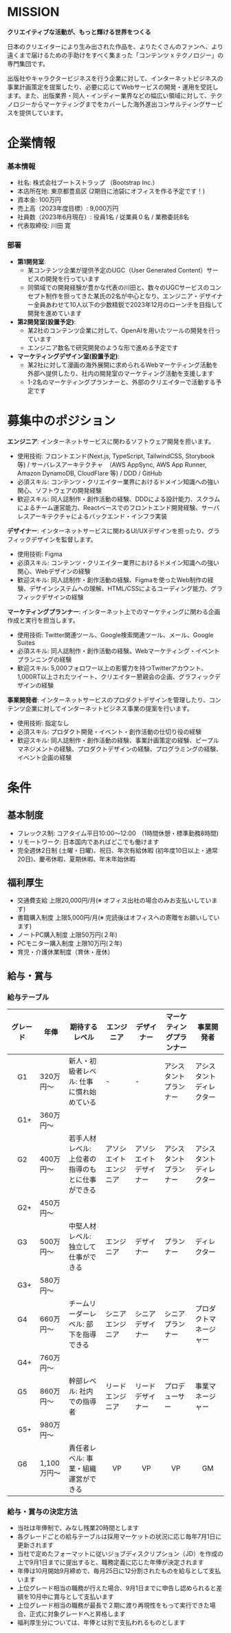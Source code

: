 # MISSION

**クリエイティブな活動が、もっと輝ける世界をつくる**

日本のクリエイターにより生み出された作品を、よりたくさんのファンへ、より遠くまで届けるための手助けをすべく集まった「コンテンツ x テクノロジー」の専門集団です。

出版社やキャラクタービジネスを行う企業に対して、インターネットビジネスの事業計画策定を提案したり、必要に応じてWebサービスの開発・運用を受託します。また、出版業界・同人・インディー業界などの幅広い領域に対して、テクノロジーからマーケティングまでをカバーした海外進出コンサルティングサービスを提供しています。

# 企業情報

### 基本情報
- 社名: 株式会社ブートストラップ （Bootstrap Inc.）
- 本店所在地: 東京都豊島区 (2期目に池袋にオフィスを作る予定です！)
- 資本金: 100万円
- 売上高（2023年度目標）: 9,000万円
- 社員数（2023年6月現在）: 役員1名 / 従業員０名 / 業務委託8名
- 代表取締役: 川田 寛

### 部署
- **第1開発室**:
  - 某コンテンツ企業が提供予定のUGC（User Generated Content）サービスの開発を行っています
  - 同領域での開発経験が豊かな代表の川田と、数々のUGCサービスのコンセプト制作を担ってきた某氏の2名が中心となり、エンジニア・デザイナー全員あわせて10人以下の少数精鋭で2023年12月のローンチを目指して開発を進めています
- **第2開発室(設置予定)**:
  - 某2社のコンテンツ企業に対して、OpenAIを用いたツールの開発を行っています
  - エンジニア数名で研究開発のような形で進める予定です
- **マーケティングデザイン室(設置予定)**:
  - 某2社に対して漫画の海外展開に求められるWebマーケティング活動を外部へ提供したり、社内の開発室のマーケティング活動を支援します
  - 1-2名のマーケティングプランナーと、外部のクリエイターで活動する予定です

# 募集中のポジション

**エンジニア**: インターネットサービスに関わるソフトウェア開発を担います。
- 使用技術: フロントエンド(Next.js, TypeScript, TailwindCSS, Storybook 等) / サーバレスアーキテクチャ　（AWS AppSync, AWS App Runner, Amazon DynamoDB, CloudFlare 等) / DDD / GitHub
- 必須スキル: コンテンツ・クリエイター業界におけるドメイン知識への強い関心、ソフトウェアの開発経験
- 歓迎スキル: 同人誌制作・創作活動の経験、DDDによる設計能力、スクラムによるチーム運営能力、Reactベースでのフロントエンド開発経験、サーバレスアーキテクチャによるバックエンド・インフラ実装

**デザイナー**: インターネットサービスに関わるUI/UXデザインを担ったり、グラフィックデザインを監督します。
- 使用技術: Figma
- 必須スキル: コンテンツ・クリエイター業界におけるドメイン知識への強い関心、Webデザインの経験
- 歓迎スキル: 同人誌制作・創作活動の経験、Figmaを使ったWeb制作の経験、デザインシステムへの理解、HTML/CSSによるコーディング能力、グラフィックデザインの経験

**マーケティングプランナー**: インターネット上でのマーケティングに関わる企画作成と実行を担当します。
- 使用技術: Twitter関連ツール、Google検索関連ツール、メール、Google Suites
- 必須スキル: 同人誌制作・創作活動の経験、Webマーケティング・イベントプランニングの経験
- 歓迎スキル: 5,000フォロワー以上の影響力を持つTwitterアカウント、1,000RT以上されたツイート、クリエイター懇親会の企画、グラフィックデザインの経験

**事業開発者**: インターネットサービスのプロダクトデザインを管理したり、コンテンツ企業に対してインターネットビジネス事業の提案を行います。
- 使用技術: 指定なし
- 必須スキル: プロダクト開発・イベント・創作活動の仕切り役の経験
- 歓迎スキル: 同人誌制作・創作活動の経験、事業計画策定の経験、ピープルマネジメントの経験、プロダクトデザインの経験、プログラミングの経験、イベント企画の経験

# 条件

## 基本制度
- フレックス制: コアタイム平日10:00～12:00　(1時間休憩・標準勤務8時間)
- リモートワーク: 日本国内であればどこでも働けます
- 完全週休2日制 (土曜・日曜)、祝日、年次有給休暇 (初年度10日以上・通常20日)、慶弔休暇、夏期休暇、年末年始休暇

## 福利厚生
- 交通費支給 上限20,000円/月(※ オフィス出社の場合のみお支払いしています)
- 書籍購入制度 上限5,000円/月(※ 完読後はオフィスへの寄贈をお願いしています)
- ノートPC購入制度 上限50万円(２年)
- PCモニター購入制度 上限10万円(２年)
- 育児・介護休業制度（育休・産休）

## 給与・賞与

### 給与テーブル
|グレード　|年俸|期待するレベル　|エンジニア　|デザイナー　|マーケティングプランナー　|事業開発者|
| ---- | ---- | ---- | ---- | ---- | ---- | ---- |
|　G1 　|320万円〜| 新人・初級者レベル: 仕事に慣れ始めている | - | - | アシスタントプランナー |アシスタントディレクター|
|　G1+　|360万円〜||||||
|　G2 　|400万円〜|	若手人材レベル: 上位者の指導のもとに仕事ができる | アソシエイトエンジニア	|	アソシエイトデザイナー	|	アシスタントプランナー	|アシスタントディレクター|
|　G2+　|450万円〜||||||
|　G3 　|500万円〜|	中堅人材レベル: 独立して仕事ができる | エンジニア | デザイナー | プランナー |ディレクター|
|　G3+　|580万円〜||||||
|　G4 　|660万円〜|	チームリーダーレベル: 部下を指導できる | シニアエンジニア | シニアデザイナー |シニアプランナー　|プロダクトマネージャー|
|　G4+　|760万円〜||||||
|　G5 　|860万円〜|	幹部レベル: 社内での指導者	| リードエンジニア	|リードデザイナー|	プロデューサー |事業マネージャー|
|　G5+　|980万円〜||||||
|　G6 　|1,100万円〜|	責任者レベル: 事業・組織運営ができる　|　VP　|　VP　|　VP　|　GM　|

### 給与・賞与の決定方法
- 当社は年俸制で、みなし残業20時間とします
- 各グレードごとの給与テーブルは採用マーケットの状況に応じ毎年7月1日に更新されます
- 当社で定めたフォーマットに従いジョブディスクリプション（JD）を作成の上で9月1日までに提出すると、職務定義に応じた年俸が決定されます
- 年俸は10月開始9月締めで、毎月25日に12分割されたものを給与として支払います
- 上位グレード相当の職務が行えた場合、9月1日までに申告し認められると差額を10月中に賞与として支払います
- 上位グレード相当の職務が最長で２期に渡り再現性をもって実行できた場合、正式に対象グレードへと昇格します
- 福利厚生分については、年俸とは別で支払われるものとします
